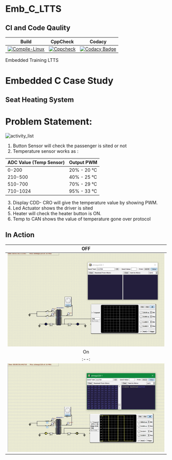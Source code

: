 # Emb_C_LTTS
## CI and Code Qaulity
|Build|CppCheck|Codacy|
|:--:|:--:|:--:|
[![Compile-Linux](https://github.com/Yogendraman/Emb_C_LTT/actions/workflows/complie.yml/badge.svg)](https://github.com/Yogendraman/Emb_C_LTT/actions/workflows/complie.yml)|[![Cppcheck](https://github.com/Yogendraman/Emb_C_LTT/actions/workflows/cpp.yml/badge.svg)](https://github.com/Yogendraman/Emb_C_LTT/actions/workflows/cpp.yml)|[![Codacy Badge](https://api.codacy.com/project/badge/Grade/eb23952f20cc4cabb50371d4ac6f0247)](https://app.codacy.com/gh/Yogendraman/Emb_C_LTT?utm_source=github.com&utm_medium=referral&utm_content=Yogendraman/Emb_C_LTT&utm_campaign=Badge_Grade_Settings)|



Embedded Training LTTS
# Embedded C Case Study
Seat Heating System
-----------------
# Problem Statement: 
![activity_list](https://github.com/Yogendraman/Emb_C_LTTS/blob/main/Simulation/activity_list.png)
1. Button Sensor will check the passenger is sited or not
2. Temperature sensor works as :

ADC Value (Temp Sensor)| Output PWM
----------|----------
0-200 | 20% - 20 °C
210-500 | 40% - 25 °C
510-700 | 70% - 29 °C
710-1024 | 95% - 33 °C

3. Display CDD- CRO will give the temperature value by 
showing PWM.
4. Led Actuator shows the driver is sited 
5. Heater will check the heater button is ON.
6. Temp to CAN shows the value of temperature gone 
over protocol
## In Action

|OFF|
|:--:|
|![OFF](Simulation/activity4-off.PNG)|
|On|
|:--:|
|![ON](Simulation/activity4-on.PNG)|
